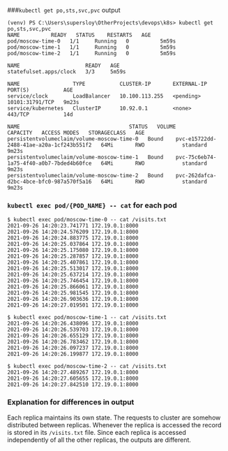 
###`kubectl get po,sts,svc,pvc` output

```shell
(venv) PS C:\Users\supersloy\OtherProjects\devops\k8s> kubectl get po,sts,svc,pvc
NAME          READY   STATUS    RESTARTS   AGE
pod/moscow-time-0   1/1     Running   0          5m59s
pod/moscow-time-1   1/1     Running   0          5m59s
pod/moscow-time-2   1/1     Running   0          5m59s

NAME                     READY   AGE
statefulset.apps/clock   3/3     5m59s

NAME                 TYPE           CLUSTER-IP       EXTERNAL-IP   PORT(S)           AGE
service/clock        LoadBalancer   10.100.113.255   <pending>     10101:31791/TCP   9m23s
service/kubernetes   ClusterIP      10.92.0.1        <none>        443/TCP           14d

NAME                                   STATUS   VOLUME                                     CAPACITY   ACCESS MODES   STORAGECLASS   AGE
persistentvolumeclaim/volume-moscow-time-0   Bound    pvc-e15722dd-2488-41ae-a20a-1cf243b551f2   64Mi       RWO            standard       9m23s
persistentvolumeclaim/volume-moscow-time-1   Bound    pvc-75c6eb74-1a75-4f40-a0b7-7bded4b60fce   64Mi       RWO            standard       9m23s
persistentvolumeclaim/volume-moscow-time-2   Bound    pvc-262dafca-d2bc-4bce-bfc0-987a570f5a16   64Mi       RWO            standard       9m23s
```

### `kubectl exec pod/{POD_NAME} -- cat` for each pod
```shell
$ kubectl exec pod/moscow-time-0 -- cat /visits.txt
2021-09-26 14:20:23.741771 172.19.0.1:8000
2021-09-26 14:20:24.576209 172.19.0.1:8000
2021-09-26 14:20:24.883775 172.19.0.1:8000
2021-09-26 14:20:25.037864 172.19.0.1:8000
2021-09-26 14:20:25.175080 172.19.0.1:8000
2021-09-26 14:20:25.287857 172.19.0.1:8000
2021-09-26 14:20:25.407861 172.19.0.1:8000
2021-09-26 14:20:25.513017 172.19.0.1:8000
2021-09-26 14:20:25.637214 172.19.0.1:8000
2021-09-26 14:20:25.746454 172.19.0.1:8000
2021-09-26 14:20:25.866061 172.19.0.1:8000
2021-09-26 14:20:25.981545 172.19.0.1:8000
2021-09-26 14:20:26.903636 172.19.0.1:8000
2021-09-26 14:20:27.019501 172.19.0.1:8000

$ kubectl exec pod/moscow-time-1 -- cat /visits.txt
2021-09-26 14:20:26.438096 172.19.0.1:8000
2021-09-26 14:20:26.539703 172.19.0.1:8000
2021-09-26 14:20:26.655129 172.19.0.1:8000
2021-09-26 14:20:26.783462 172.19.0.1:8000
2021-09-26 14:20:26.097237 172.19.0.1:8000
2021-09-26 14:20:26.199877 172.19.0.1:8000

$ kubectl exec pod/moscow-time-2 -- cat /visits.txt
2021-09-26 14:20:27.489267 172.19.0.1:8000
2021-09-26 14:20:27.605655 172.19.0.1:8000
2021-09-26 14:20:27.842510 172.19.0.1:8000
```

### Explanation for differences in output
Each replica maintains its own state. The requests to cluster are
somehow distributed between replicas. Whenever the replica is accessed
the record is stored in its `/visits.txt` file. Since each replica is accessed
independently of all the other replicas, the outputs are different.
